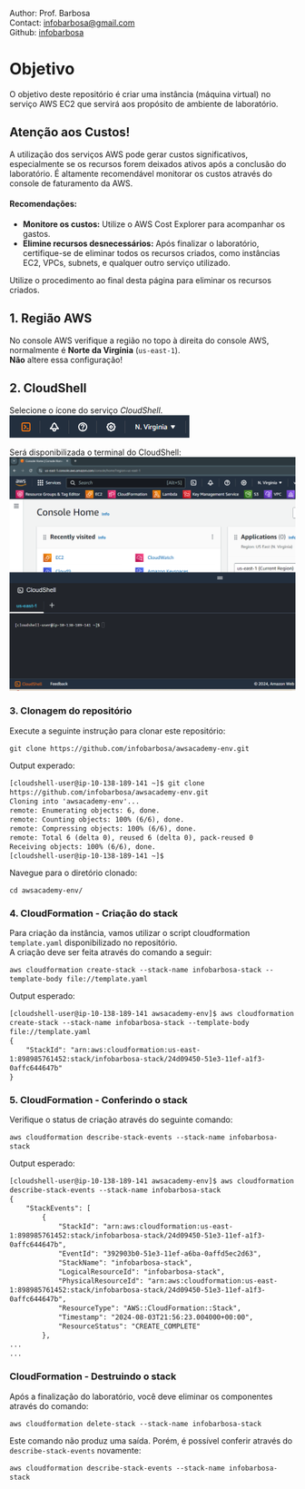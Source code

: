 Author: Prof. Barbosa<br>
Contact: infobarbosa@gmail.com<br>
Github: [infobarbosa](https://github.com/infobarbosa)

# Objetivo

O objetivo deste repositório é criar uma instância (máquina virtual) no serviço AWS EC2 que servirá aos propósito de ambiente de laboratório.

## Atenção aos Custos!

A utilização dos serviços AWS pode gerar custos significativos, especialmente se os recursos forem deixados ativos após a conclusão do laboratório. É altamente recomendável monitorar os custos através do console de faturamento da AWS.

#### Recomendações:
- **Monitore os custos:** Utilize o AWS Cost Explorer para acompanhar os gastos.
- **Elimine recursos desnecessários:** Após finalizar o laboratório, certifique-se de eliminar todos os recursos criados, como instâncias EC2, VPCs, subnets, e qualquer outro serviço utilizado.

Utilize o procedimento ao final desta página para eliminar os recursos criados.


## 1. Região AWS

No console AWS verifique a região no topo à direita do console AWS, normalmente é **Norte da Virgínia** (`us-east-1`).<br>
**Não** altere essa configuração!
<div align="left">

</div>

## 2. CloudShell
Selecione o ícone do serviço *CloudShell*.<br>
![img/001-cloudshell-icon.png](img/001-cloudshell-icon.png)

Será disponibilizada o terminal do CloudShell:
![img/002-cloudshell-terminal.png](img/002-cloudshell-terminal.png)

### 3. Clonagem do repositório
Execute a seguinte instrução para clonar este repositório:
```
git clone https://github.com/infobarbosa/awsacademy-env.git
```

Output experado:
```
[cloudshell-user@ip-10-138-189-141 ~]$ git clone https://github.com/infobarbosa/awsacademy-env.git
Cloning into 'awsacademy-env'...
remote: Enumerating objects: 6, done.
remote: Counting objects: 100% (6/6), done.
remote: Compressing objects: 100% (6/6), done.
remote: Total 6 (delta 0), reused 6 (delta 0), pack-reused 0
Receiving objects: 100% (6/6), done.
[cloudshell-user@ip-10-138-189-141 ~]$ 
```

Navegue para o diretório clonado:
```
cd awsacademy-env/
```

### 4. CloudFormation - Criação do stack
Para criação da instância, vamos utilizar o script cloudformation `template.yaml` disponibilizado no repositório.<br>
A criação deve ser feita através do comando a seguir:
```
aws cloudformation create-stack --stack-name infobarbosa-stack --template-body file://template.yaml
```

Output esperado:
```
[cloudshell-user@ip-10-138-189-141 awsacademy-env]$ aws cloudformation create-stack --stack-name infobarbosa-stack --template-body file://template.yaml
{
    "StackId": "arn:aws:cloudformation:us-east-1:898985761452:stack/infobarbosa-stack/24d09450-51e3-11ef-a1f3-0affc644647b"
}
```

### 5. CloudFormation - Conferindo o stack
Verifique o status de criação através do seguinte comando:
```
aws cloudformation describe-stack-events --stack-name infobarbosa-stack
```

Output esperado:
```
[cloudshell-user@ip-10-138-189-141 awsacademy-env]$ aws cloudformation describe-stack-events --stack-name infobarbosa-stack  
{
    "StackEvents": [
        {
            "StackId": "arn:aws:cloudformation:us-east-1:898985761452:stack/infobarbosa-stack/24d09450-51e3-11ef-a1f3-0affc644647b",
            "EventId": "392903b0-51e3-11ef-a6ba-0affd5ec2d63",
            "StackName": "infobarbosa-stack",
            "LogicalResourceId": "infobarbosa-stack",
            "PhysicalResourceId": "arn:aws:cloudformation:us-east-1:898985761452:stack/infobarbosa-stack/24d09450-51e3-11ef-a1f3-0affc644647b",
            "ResourceType": "AWS::CloudFormation::Stack",
            "Timestamp": "2024-08-03T21:56:23.004000+00:00",
            "ResourceStatus": "CREATE_COMPLETE"
        },
...
...

```

### CloudFormation - Destruindo o stack
Após a finalização do laboratório, você deve eliminar os componentes através do comando:
```
aws cloudformation delete-stack --stack-name infobarbosa-stack
```

Este comando não produz uma saída. Porém, é possível conferir através do `describe-stack-events` novamente:
```
aws cloudformation describe-stack-events --stack-name infobarbosa-stack 
```


